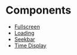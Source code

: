 # Components
* [Fullscreen](./components/fullscreen/README.md)
* [Loading](./components/loading/README.md)
* [Seekbar](./components/seekbar/README.md)
* [Time Display](./components/time-display/README.md)
